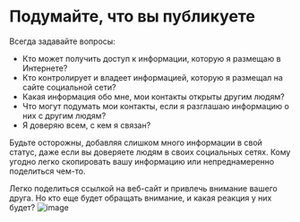 [Title]: # (Подумайте, что вы публикуете)
[Order]: # (4)

# Подумайте, что вы публикуете

Всегда задавайте вопросы:

* Кто может получить доступ к информации, которую я размещаю в Интернете?
* Кто контролирует и владеет информацией, которую я размещал на сайте социальной сети?
* Какая информация обо мне, мои контакты открыты другим людям?
* Что могут подумать мои контакты, если я разглашаю информацию о них с другим людям?
* Я доверяю всем, с кем я связан?

Будьте осторожны, добавляя слишком много информации в свой статус, даже если вы доверяете людям в своих социальных сетях. Кому угодно легко скопировать вашу информацию или непреднамеренно поделиться чем-то.

Легко поделиться ссылкой на веб-сайт и привлечь внимание вашего друга. Но кто еще будет обращать внимание, и какая реакция у них будет? 
![image](socialb3.png)